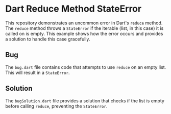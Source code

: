 # Dart Reduce Method StateError

This repository demonstrates an uncommon error in Dart's `reduce` method. The `reduce` method throws a `StateError` if the iterable (list, in this case) it is called on is empty.  This example shows how the error occurs and provides a solution to handle this case gracefully.

## Bug

The `bug.dart` file contains code that attempts to use `reduce` on an empty list. This will result in a `StateError`. 

## Solution

The `bugSolution.dart` file provides a solution that checks if the list is empty before calling `reduce`, preventing the `StateError`.